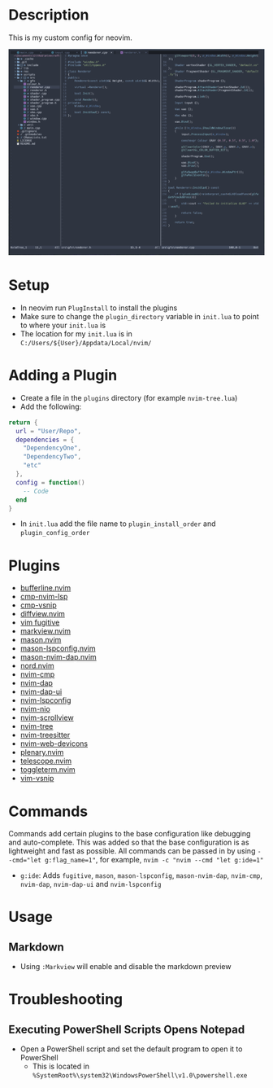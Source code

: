 # Description
This is my custom config for neovim.

![neovim](assets/neovim.PNG)
# Setup
- In neovim run `PlugInstall` to install the plugins
- Make sure to change the `plugin_directory` variable in `init.lua` to point to where your `init.lua` is
- The location for my `init.lua` is in `C:/Users/${User}/Appdata/Local/nvim/`
# Adding a Plugin
- Create a file in the `plugins` directory (for example `nvim-tree.lua`)
- Add the following:
```lua
return {
  url = "User/Repo",
  dependencies = {
    "DependencyOne",
    "DependencyTwo",
    "etc"
  },
  config = function()
    -- Code
  end
}
```
- In `init.lua` add the file name to `plugin_install_order` and `plugin_config_order`
# Plugins
- [bufferline.nvim](https://github.com/akinsho/bufferline.nvim)
- [cmp-nvim-lsp](https://github.com/hrsh7th/cmp-nvim-lsp)
- [cmp-vsnip](https://github.com/hrsh7th/cmp-vsnip)
- [diffview.nvim](https://github.com/sindrets/diffview.nvim)
- [vim fugitive](https://github.com/tpope/vim-fugitive)
- [markview.nvim](https://github.com/OXY2DEV/markview.nvim)
- [mason.nvim](https://github.com/williamboman/mason.nvim)
- [mason-lspconfig.nvim](https://github.com/williamboman/mason-lspconfig.nvim)
- [mason-nvim-dap.nvim](https://github.com/jay-babu/mason-nvim-dap.nvim)
- [nord.nvim](https://github.com/shaunsingh/nord.nvim)
- [nvim-cmp](https://github.com/hrsh7th/nvim-cmp)
- [nvim-dap](https://github.com/mfussenegger/nvim-dap)
- [nvim-dap-ui](https://github.com/rcarriga/nvim-dap-ui)
- [nvim-lspconfig](https://github.com/neovim/nvim-lspconfig)
- [nvim-nio](https://github.com/nvim-neotest/nvim-nio)
- [nvim-scrollview](https://github.com/dstein64/nvim-scrollview)
- [nvim-tree](https://github.com/nvim-tree/nvim-tree.lua)
- [nvim-treesitter](https://github.com/nvim-treesitter/nvim-treesitter)
- [nvim-web-devicons](https://github.com/nvim-tree/nvim-web-devicons)
- [plenary.nvim](https://github.com/nvim-lua/plenary.nvim)
- [telescope.nvim](https://github.com/nvim-telescope/telescope.nvim)
- [toggleterm.nvim](https://github.com/akinsho/toggleterm.nvim)
- [vim-vsnip](https://github.com/hrsh7th/vim-vsnip)
# Commands
Commands add certain plugins to the base configuration like debugging and auto-complete. This was added so that the base configuration is as lightweight and fast as possible. All commands can be passed in by using `--cmd="let g:flag_name=1"`, for example, `nvim -c "nvim --cmd "let g:ide=1" `
- `g:ide`: Adds `fugitive`, `mason`, `mason-lspconfig`, `mason-nvim-dap`, `nvim-cmp`, `nvim-dap`, `nvim-dap-ui` and `nvim-lspconfig`
# Usage
## Markdown
- Using `:Markview` will enable and disable the markdown preview
# Troubleshooting
## Executing PowerShell Scripts Opens Notepad
- Open a PowerShell script and set the default program to open it to PowerShell
    - This is located in `%SystemRoot%\system32\WindowsPowerShell\v1.0\powershell.exe`
